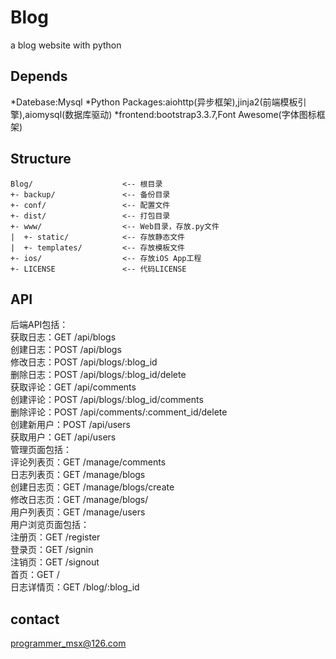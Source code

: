 # Blog #
  a blog website with python
   
## Depends ##   
  *Datebase:Mysql
  *Python Packages:aiohttp(异步框架),jinja2(前端模板引擎),aiomysql(数据库驱动)
  *frontend:bootstrap3.3.7,Font Awesome(字体图标框架)
 
## Structure ##  
  
    Blog/                    <-- 根目录
    +- backup/               <-- 备份目录
    +- conf/                 <-- 配置文件
    +- dist/                 <-- 打包目录
    +- www/                  <-- Web目录，存放.py文件
    |  +- static/            <-- 存放静态文件
    |  +- templates/         <-- 存放模板文件
    +- ios/                  <-- 存放iOS App工程
    +- LICENSE               <-- 代码LICENSE

## API ##
  后端API包括：  
    获取日志：GET /api/blogs  
    创建日志：POST /api/blogs  
    修改日志：POST /api/blogs/:blog_id  
    删除日志：POST /api/blogs/:blog_id/delete  
    获取评论：GET /api/comments  
    创建评论：POST /api/blogs/:blog_id/comments  
    删除评论：POST /api/comments/:comment_id/delete  
    创建新用户：POST /api/users  
    获取用户：GET /api/users  
  管理页面包括：  
    评论列表页：GET /manage/comments  
    日志列表页：GET /manage/blogs  
    创建日志页：GET /manage/blogs/create  
    修改日志页：GET /manage/blogs/  
    用户列表页：GET /manage/users  
  用户浏览页面包括：  
    注册页：GET /register   
    登录页：GET /signin   
    注销页：GET /signout   
    首页：GET /   
    日志详情页：GET /blog/:blog_id      

## contact ##  
  programmer_msx@126.com